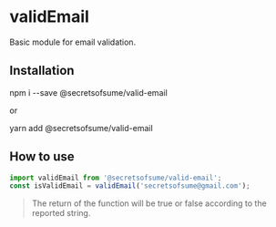 
# validEmail
Basic module for email validation.

## Installation
npm i --save @secretsofsume/valid-email

or

yarn add @secretsofsume/valid-email

## How to use
```javascript
import validEmail from '@secretsofsume/valid-email';
const isValidEmail = validEmail('secretsofsume@gmail.com');
```
>The return of the function will be true or false according to the reported string.